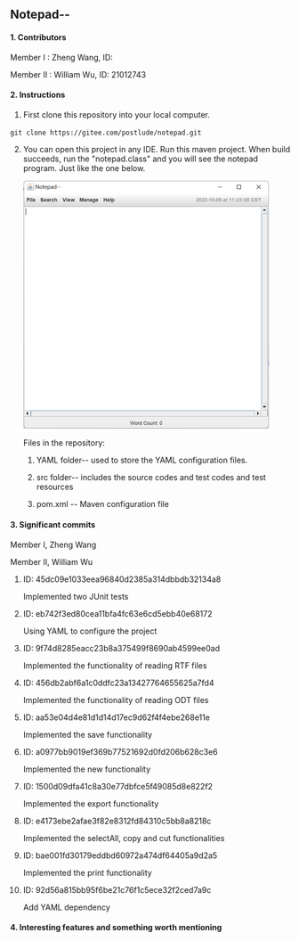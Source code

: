 ## Notepad--

<!--159.251 - Software Design and Construction-->

<!--Assignment 1 - 2022-->

<!--Using Java to make a text editor!-->

#### 1. Contributors

Member I : Zheng Wang, ID:

Member II : William Wu, ID: 21012743

#### 2. Instructions

1. First clone this repository into your local computer.

`git clone https://gitee.com/postlude/notepad.git`

2. You can open this project in any IDE. Run this maven project. When build succeeds, run the "notepad.class" and you will see the notepad program. Just like the one below.

   <img src="readme.assets/image-20221008112323912.png" alt="image-20221008112323912" style="zoom:50%;" />

   Files in the repository:

   1. YAML folder-- used to store the YAML configuration files.

   2. src folder-- includes the source codes and test codes and test resources

   3. pom.xml -- Maven configuration file


#### 3. Significant commits

Member I, Zheng Wang









Member II, William Wu

1. ID: 45dc09e1033eea96840d2385a314dbbdb32134a8

   Implemented two JUnit tests

2. ID: eb742f3ed80cea11bfa4fc63e6cd5ebb40e68172

   Using YAML to configure the project

3. ID: 9f74d8285eacc23b8a375499f8690ab4599ee0ad

   Implemented the functionality of reading RTF files

4. ID: 456db2abf6a1c0ddfc23a13427764655625a7fd4

   Implemented the functionality of reading ODT files

5. ID: aa53e04d4e81d1d14d17ec9d62f4f4ebe268e11e

   Implemented the save functionality

6. ID: a0977bb9019ef369b77521692d0fd206b628c3e6

   Implemented the new functionality

7. ID: 1500d09dfa41c8a30e77dbfce5f49085d8e822f2

   Implemented the export functionality

8. ID: e4173ebe2afae3f82e8312fd84310c5bb8a8218c

   Implemented the selectAll, copy and cut functionalities

9. ID: bae001fd30179eddbd60972a474df64405a9d2a5

   Implemented the print functionality

10. ID: 92d56a815bb95f6be21c76f1c5ece32f2ced7a9c

    Add YAML dependency



#### 4. Interesting features and something worth mentioning